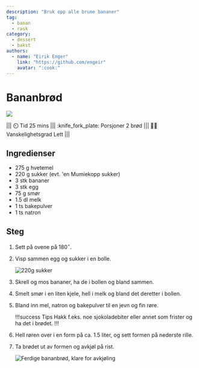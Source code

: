 ```yaml
---
description: "Bruk opp alle brune bananer"
tag:
  - banan
  - rask
category:
  - dessert
  - bakst
authors:
  - name: "Eirik Enger"
    link: "https://github.com/engeir"
    avatar: ":cook:"
---
```


# Bananbrød

![](/static/bananbrod/bananbrod-banner.webp)

||| :timer_clock: Tid
25 mins
||| :knife_fork_plate: Porsjoner
2 brød
||| :cook: Vanskelighetsgrad
Lett
|||

## Ingredienser

- 275 g hvetemel
- 220 g sukker (evt. \'en Mumiekopp sukker)
- 3 stk bananer
- 3 stk egg
- 75 g smør
- 1.5 dl melk
- 1 ts bakepulver
- 1 ts natron

## Steg

1. Sett på ovene på $180^\circ$.
2. Visp sammen egg og sukker i en bolle.

   ![220g sukker](/static/bananbrod/bananbrod-sukker.webp)

3. Skrell og mos bananer, ha de i bollen og bland sammen.
4. Smelt smør i en liten kjele, hell i melk og bland det deretter i bollen.
5. Bland inn mel, natron og bakepulver til en jevn og fin røre.

   !!!success Tips
   Hakk f.eks. noe sjokoladebiter eller annet som frister og ha det i brødet.
   !!!

6. Hell røren over i en form på ca. $1.5$ liter, og sett formen på nederste rille.
7. Ta brødet ut av formen og avkjøl på rist.

   ![Ferdige bananbrød, klare for avkjøling](/static/bananbrod/bananbrod-ovn.webp)
